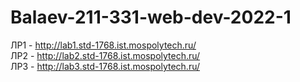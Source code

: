 # Balaev-211-331-web-dev-2022-1
ЛР1 - http://lab1.std-1768.ist.mospolytech.ru/  
ЛР2 - http://lab2.std-1768.ist.mospolytech.ru/  
ЛР3 - http://lab3.std-1768.ist.mospolytech.ru/  
